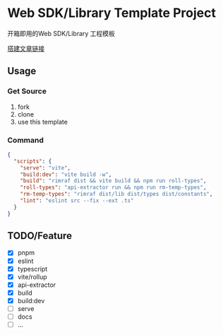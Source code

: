 # Web SDK/Library Template Project
开箱即用的Web SDK/Library 工程模板

[搭建文章链接](https://sugarat.top/technology/tpl/web-sdk-tpl.html#%E5%89%8D%E8%A8%80)

## Usage
### Get Source
1. fork
2. clone
3. use this template
### Command
```json
{
  "scripts": {
    "serve": "vite",
    "build:dev": "vite build -w",
    "build": "rimraf dist && vite build && npm run roll-types",
    "roll-types": "api-extractor run && npm run rm-temp-types",
    "rm-temp-types": "rimraf dist/lib dist/types dist/constants",
    "lint": "eslint src --fix --ext .ts"
  }
}
```
## TODO/Feature
* [x] pnpm
* [x] eslint
* [x] typescript
* [x] vite/rollup
* [x] api-extractor
* [x] build
* [x] build:dev
* [ ] serve
* [ ] docs
* [ ] ...
